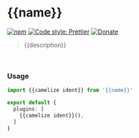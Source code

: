 # {{name}}

[![npm](https://img.shields.io/npm/v/{{name}}.svg)](https://www.npmjs.com/package/{{name}})
[![Code style: Prettier](https://img.shields.io/badge/code_style-prettier-ff69b4.svg)](https://github.com/prettier/prettier)
[![Donate](https://img.shields.io/badge/Donate-PayPal-green.svg)](https://paypal.me/shibombxyz)

> {{description}}

&nbsp;

### Usage

```ts
import {{camelize ident}} from '{{name}}'

export default {
  plugins: [
    {{camelize ident}}(),
  ]
}
```
